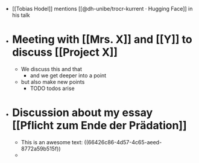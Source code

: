 - [[Tobias Hodel]] mentions [[@dh-unibe/trocr-kurrent · Hugging Face]] in his talk
- # Meeting with [[Mrs. X]] and [[Y]] to discuss [[Project X]]
	- We discuss this and that
		- and we get deeper into a point
	- but also make new points
		- TODO todos arise
- # Discussion about my essay [[Pflicht zum Ende der Prädation]]
	- This is an awesome text: ((66426c86-4d57-4c65-aeed-8772a59b515f))
	-